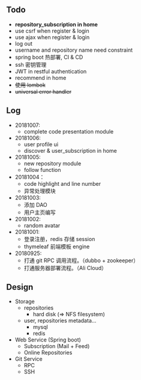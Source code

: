 ## Todo

- **repository_subscription in home**
- use csrf when register & login
- use ajax when register & login
- log out
- username and repository name need constraint
- spring boot 热部署, CI & CD
- ssh 密钥管理
- JWT in restful authentication
- recommend in home
- ~~使用 lombok~~
- ~~universal error handler~~

## Log

- 20181007:
    - complete code presentation module
- 20181006:
    - user profile ui
    - discover & user_subscription in home
- 20181005:
    - new repository module
    - follow function 
- 20181004：
    - code highlight and line number
    - 异常处理模块
- 20181003:
    - 添加 DAO
    - 用户主页编写
- 20181002:
    - random avatar
- 20181001:
    - 登录注册，redis 存储 session
    - thymeleaf 前端模板 engine
- 20180925: 
    - 打通 git RPC 调用流程。（dubbo + zookeeper）
    - 打通服务器部署流程。（Ali Cloud）

## Design

- Storage 
    - repositories
        - hard disk (=> NFS filesystem)
    - user, repositories metadata...
        - mysql
        - redis
- Web Service (Spring boot)
    - Subscription (Mail + Feed)
    - Online Repositories
- Git Service
    - RPC
    - SSH
